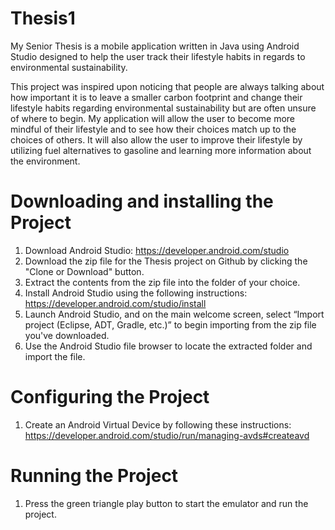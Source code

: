 # Thesis1
My Senior Thesis is a mobile application written in Java using Android Studio designed to help the user track their lifestyle habits in regards to environmental sustainability.

This project was inspired upon noticing that people are always talking about how important it is to leave a smaller carbon footprint and change their lifestyle habits regarding environmental sustainability but are often unsure of where to begin. My application will allow the user to become more mindful of their lifestyle and to see how their choices match up to the choices of others. It will also allow the user to improve their lifestyle by utilizing fuel alternatives to gasoline and learning more information about the environment.

# Downloading and installing the Project
1. Download Android Studio: https://developer.android.com/studio
2. Download the zip file for the Thesis project on Github by clicking the "Clone or Download" button. 
3. Extract the contents from the zip file into the folder of your choice.
4. Install Android Studio using the following instructions: https://developer.android.com/studio/install
5. Launch Android Studio, and on the main welcome screen, select “Import project (Eclipse, ADT, Gradle, etc.)” to begin importing from the zip file you've downloaded. 
6. Use the Android Studio file browser to locate the extracted folder and import the file.

# Configuring the Project
1. Create an Android Virtual Device by following these instructions: https://developer.android.com/studio/run/managing-avds#createavd

# Running the Project
1. Press the green triangle play button to start the emulator and run the project. 
